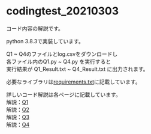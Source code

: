 # codingtest_20210303

コード内容の解説です。  

python 3.8.3で実装しています。  

Q1 ~ Q4のファイルとlog.csvをダウンロードし  
各ファイル内のQ1.py ~ Q4.py を実行すると  
実行結果が Q1_Result.txt ~ Q4_Result.txt に出力されます。  

必要なライブラリは[requirements.txt](https://github.com/emm93892/codingtest_20210303/blob/main/requirements.txt)に記載しています。  

詳しいコード解説は各ページに記載しています。  
解説：[Q1](https://github.com/emm93892/codingtest_20210303/blob/main/readme/Q1.md)  
解説：[Q2](https://github.com/emm93892/codingtest_20210303/blob/main/readme/Q2.md)  
解説：[Q3](https://github.com/emm93892/codingtest_20210303/blob/main/readme/Q3.md)  
解説：[Q4](https://github.com/emm93892/codingtest_20210303/blob/main/readme/Q4.md)  
 
